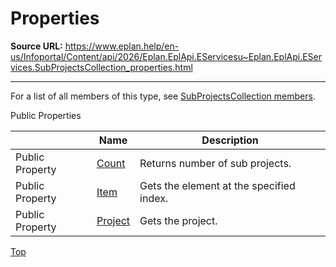 # Properties

**Source URL:** https://www.eplan.help/en-us/Infoportal/Content/api/2026/Eplan.EplApi.EServicesu~Eplan.EplApi.EServices.SubProjectsCollection_properties.html

---

For a list of all members of this type, see [SubProjectsCollection members](Eplan.EplApi.EServicesu~Eplan.EplApi.EServices.SubProjectsCollection_members.html).

Public Properties

|  | Name | Description |
| --- | --- | --- |
| Public Property | [Count](Eplan.EplApi.EServicesu~Eplan.EplApi.EServices.SubProjectsCollection~Count.html) | Returns number of sub projects. |
| Public Property | [Item](Eplan.EplApi.EServicesu~Eplan.EplApi.EServices.SubProjectsCollection~Item.html) | Gets the element at the specified index. |
| Public Property | [Project](Eplan.EplApi.EServicesu~Eplan.EplApi.EServices.SubProjectsCollection~Project.html) | Gets the project. |

[Top](#top)
